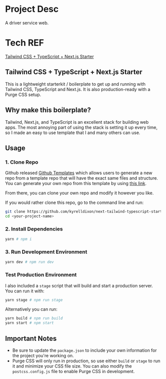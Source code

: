 # Project Desc

A driver service web.

# Tech REF

[Tailwind CSS + TypeScript + Next.js Starter](https://github.com/kyrelldixon/next-tailwind-typescript-starter)

## Tailwind CSS + TypeScript + Next.js Starter

This is a lightweight starterkit / boilerplate to get up and running with Tailwind CSS, TypeScript and Next.js. It is also production-ready with a Purge CSS setup.

## Why make this boilerplate?

Tailwind, Next.js, and TypeScript is an excellent stack for building web apps. The most annoying part of using the stack
is setting it up every time, so I made an easy to use template that I and many others can use.

## Usage

### 1. Clone Repo

Github released [Github Templates](https://github.blog/2019-06-06-generate-new-repositories-with-repository-templates/) which allows users to generate a new repo from a template repo that will have the exact same files and structure. You can generate your own repo from this template by using [this link](https://github.com/kyrelldixon/next-tailwind-typescript-starter/generate).

From there, you can clone your own repo and modify it however you like.

If you would rather clone this repo, go to the command line and run:

```bash
git clone https://github.com/kyrelldixon/next-tailwind-typescript-starter <your-project-name>
cd <your-project-name>
```

### 2. Install Dependencies

```bash
yarn # npm i
```

### 3. Run Development Environment

```bash
yarn dev # npm run dev
```

### Test Production Environment

I also included a `stage` script that will build and start a production server. You can run it with:

```bash
yarn stage # npm run stage
```

Alternatively you can run:

```bash
yarn build # npm run build
yarn start # npm start
```

## Important Notes

- Be sure to update the `package.json` to include your own information for the project you're working on.
- Purge CSS will only run in production, so use either `build` or `stage` to run it and minimize your CSS file size. You can also modify the `postcss.config.js` file to enable Purge CSS in development.
